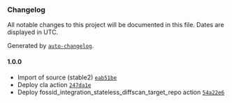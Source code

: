 ### Changelog

All notable changes to this project will be documented in this file. Dates are displayed in UTC.

Generated by [`auto-changelog`](https://github.com/CookPete/auto-changelog).

#### 1.0.0

- Import of source (stable2) [`eab51be`](https://github.com/rdkcentral/tr069-protocol-agent/commit/eab51beb8faa52c822a0669972f28a8d161adfcd)
- Deploy cla action [`247da1e`](https://github.com/rdkcentral/tr069-protocol-agent/commit/247da1e2dca0e809031f245b7f3b387c4d747cbd)
- Deploy fossid_integration_stateless_diffscan_target_repo action [`54a22e6`](https://github.com/rdkcentral/tr069-protocol-agent/commit/54a22e6f54b0307b0611b4b7017fbde3098a7782)
